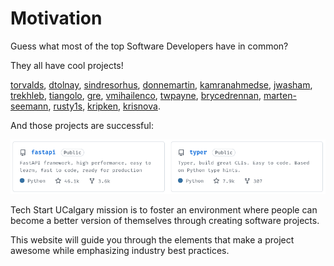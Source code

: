 # Motivation

Guess what most of the top Software Developers have in common?

They all have cool projects!

[torvalds](https://github.com/torvalds),
[dtolnay](https://github.com/dtolnay),
[sindresorhus](https://github.com/sindresorhus),
[donnemartin](https://github.com/donnemartin),
[kamranahmedse](https://github.com/kamranahmedse),
[jwasham](https://github.com/jwasham),
[trekhleb](https://github.com/trekhleb),
[tiangolo](https://github.com/tiangolo),
[gre](https://github.com/gre),
[vmihailenco](https://github.com/vmihailenco),
[twpayne](https://github.com/twpayne),
[brycedrennan](https://github.com/brycedrennan),
[marten-seemann](https://github.com/marten-seemann),
[rusty1s](https://github.com/rusty1s),
[kripken](https://github.com/kripken),
[krisnova](https://github.com/krisnova).

And those projects are successful:

![FastAPI and Typer by Tiangolo](./tiangolo-projects.png)

Tech Start UCalgary mission
is to foster an environment
where people can become a better version of themselves
through creating software projects.

This website will guide you
through the elements that make a project awesome
while emphasizing industry best practices.
